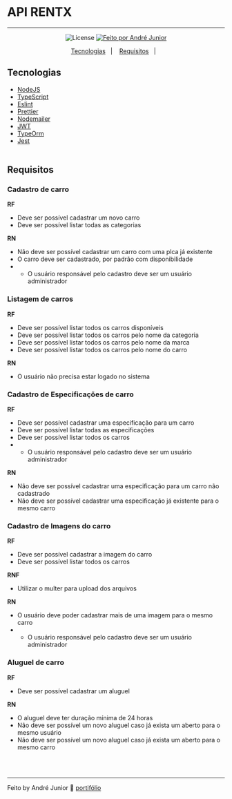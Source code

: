 # API RENTX

---

<p align="center">
  <img alt="License" src="https://img.shields.io/badge/license-MIT-brightgreen">

  <a href="https://andrejr.dev">
    <img alt="Feito por André Junior" src="https://img.shields.io/badge/feito%20por-André Junior-blue">
  </a>
</p>

<p align="center">
  <a href="#-tecnologias">Tecnologias</a>&nbsp;&nbsp;&nbsp;|&nbsp;&nbsp;&nbsp;
  <a href="#-requisitos">Requisitos</a>&nbsp;&nbsp;&nbsp;|&nbsp;&nbsp;&nbsp;
</p>

## Tecnologias

- [NodeJS](https://nodejs.org/en/)
- [TypeScript](https://www.typescriptlang.org/)
- [Eslint](https://eslint.org/)
- [Prettier](https://prettier.io/)
- [Nodemailer](https://nodemailer.com/about/)
- [JWT](https://typeorm.io/#/)
- [TypeOrm](https://typeorm.io/#/)
- [Jest](https://jestjs.io/)
  <br />
  <br />

## Requisitos

### Cadastro de carro

**RF**

- Deve ser possível cadastrar um novo carro
- Deve ser possível listar todas as categorias

**RN**

- Não deve ser possível cadastrar um carro com uma plca já existente
- O carro deve ser cadastrado, por padrão com disponibilidade
- - O usuário responsável pelo cadastro deve ser um usuário administrador

### Listagem de carros

**RF**

- Deve ser possível listar todos os carros disponíveis
- Deve ser possível listar todos os carros pelo nome da categoria
- Deve ser possível listar todos os carros pelo nome da marca
- Deve ser possível listar todos os carros pelo nome do carro

**RN**

- O usuário não precisa estar logado no sistema

### Cadastro de Especificações de carro

**RF**

- Deve ser possível cadastrar uma especificação para um carro
- Deve ser possível listar todas as especificações
- Deve ser possível listar todos os carros
- - O usuário responsável pelo cadastro deve ser um usuário administrador

**RN**

- Não deve ser possível cadastrar uma especificação para um carro não cadastrado
- Não deve ser possível cadastrar uma especificação já existente para o mesmo carro

### Cadastro de Imagens do carro

**RF**

- Deve ser possível cadastrar a imagem do carro
- Deve ser possível listar todos os carros

**RNF**

- Utilizar o multer para upload dos arquivos

**RN**

- O usuário deve poder cadastrar mais de uma imagem para o mesmo carro
- - O usuário responsável pelo cadastro deve ser um usuário administrador

### Aluguel de carro

**RF**

- Deve ser possível cadastrar um aluguel

**RN**

- O aluguel deve ter duração mínima de 24 horas
- Não deve ser possível um novo aluguel caso já exista um aberto para o mesmo usuário
- Não deve ser possível um novo aluguel caso já exista um aberto para o mesmo carro

<br>
<br>

---

Feito by André Junior :wave: [portifólio](https://andrejr.dev)
